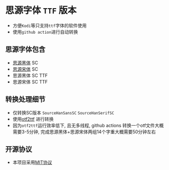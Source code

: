 # 思源字体 `TTF` 版本
- 方便`Kodi`等只支持`ttf`字体的软件使用
- 使用`github action`进行自动转换

## 思源字体包含
- [思源黑体](https://github.com/adobe-fonts/source-han-sans) SC
- [思源宋体](https://github.com/adobe-fonts/source-han-serif) SC
- 思源黑体 SC TTF
- 思源宋体 SC TTF

## 转换处理细节
- 仅转换SC版本 `SourceHanSansSC` `SourceHanSerifSC`
- 使用[otf2ttf](https://github.com/awesometoolbox/otf2ttf) 进行转换
- 因为`otf2ttf`运行效率低下, 且无多线程, github actions 转换一个otf文件大概需要3-5分钟, 完成思源黑体+思源宋体两组14个字重大概需要50分钟左右

## 开源协议
- 本项目采用[MIT协议](https://github.com/gek64/SourceHan-font-ttf/raw/main/LICENSE)
